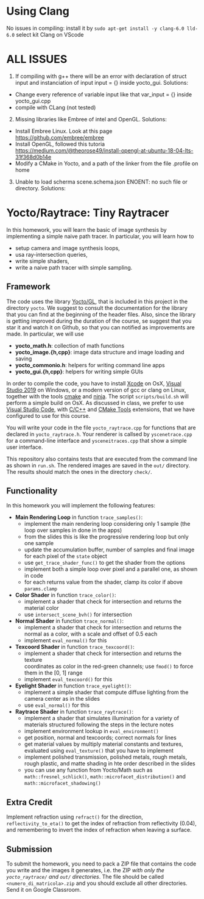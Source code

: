 # Using Clang
No issues in compiling: 
install it by 
` sudo apt-get install -y clang-6.0 lld-6.0 `
select kit Clang on VScode 

# ALL ISSUES 
1) If compiling with g++ there will be an error with declaration of struct input and instanciation of input input = {} inside yocto_gui. Solutions:
* Change every reference of variable input like that var_input = {} inside yocto_gui.cpp
* compile with CLang (not tested)

2) Missing libraries like Embree of intel and OpenGL. Solutions:
* Install Embree Linux. Look at this page https://github.com/embree/embree
* Install OpenGL, followed this tutoria https://medium.com/@theorose49/install-opengl-at-ubuntu-18-04-lts-31f368d0b14e
* Modify a CMake in Yocto, and a path of the linker from the file .profile on home
3) Unable to load scherma scene.schema.json ENOENT: no such file or directory. Solutions:






# Yocto/Raytrace: Tiny Raytracer

In this homework, you will learn the basic of image synthesis by 
implementing a simple naive path tracer. In particular, you will
learn how to 

- setup camera and image synthesis loops,
- usa ray-intersection queries,
- write simple shaders,
- write a naive path tracer with simple sampling.

## Framework

The code uses the library [Yocto/GL](https://github.com/xelatihy/yocto-gl),
that is included in this project in the directory `yocto`. 
We suggest to consult the documentation for the library that you can find 
at the beginning of the header files. Also, since the library is getting improved
during the duration of the course, se suggest that you star it and watch it 
on Github, so that you can notified as improvements are made. 
In particular, we will use

- **yocto_math.h**: collection of math functions
- **yocto_image.{h,cpp}**: image data structure and image loading and saving 
- **yocto_commonio.h**: helpers for writing command line apps
- **yocto_gui.{h,cpp}**: helpers for writing simple GUIs

In order to compile the code, you have to install 
[Xcode](https://apps.apple.com/it/app/xcode/id497799835?mt=12)
on OsX, [Visual Studio 2019](https://visualstudio.microsoft.com/it/vs/) on Windows,
or a modern version of gcc or clang on Linux, 
together with the tools [cmake](www.cmake.org) and [ninja](https://ninja-build.org).
The script `scripts/build.sh` will perform a simple build on OsX.
As discussed in class, we prefer to use 
[Visual Studio Code](https://code.visualstudio.com), with
[C/C++](https://marketplace.visualstudio.com/items?itemName=ms-vscode.cpptools) and
[CMake Tools](https://marketplace.visualstudio.com/items?itemName=ms-vscode.cmake-tools) 
extensions, that we have configured to use for this course.

You will write your code in the file `yocto_raytrace.cpp` for functions that 
are declared in `yocto_raytrace.h`. Your renderer is callsed by `yscenetrace.cpp` 
for a command-line interface and `ysceneitraces.cpp` that show a simple 
user interface.

This repository also contains tests that are executed from the command line
as shown in `run.sh`. The rendered images are saved in the `out/` directory. 
The results should match the ones in the directory `check/`.

## Functionality

In this homework you will implement the following features:

- **Main Rendering Loop** in function `trace_samples()`:
    - implement the main rendering loop considering only 1 sample (the loop over
      samples in done in the apps)
    - from the slides this is like the progressive rendering loop but only one 
      sample
    - update the accumulation buffer, number of samples and final image for each 
      pixel of the `state` object
    - use `get_trace_shader_func()` to get the shader from the options
    - implement both a simple loop over pixel and a parallel one, as shown in code
    - for each returns value from the shader, clamp its color if above `params.clamp`
- **Color Shader** in function `trace_color()`:
    - implement a shader that check for intersection and returns the material color
    - use `intersect_scene_bvh()` for intersection
- **Normal Shader** in function `trace_normal()`:
    - implement a shader that check for intersection and returns the normal as a 
      color, with a scale and offset of 0.5 each
    - implement `eval_normal()` for this
- **Texcoord Shader** in function `trace_texcoord()`:
    - implement a shader that check for intersection and returns the texture     
      coordinates as color in the red-green channels; use `fmod()` to force them
      in the [0, 1] range
    - implement `eval_texcoord()` for this
- **Eyelight Shader** in function `trace_eyelight()`:
    - implement a simple shader that compute diffuse lighting from the camera 
      center as in the slides
    - use `eval_normal()` for this
- **Raytrace Shader** in function `trace_raytrace()`:
    - implement a shader that simulates illumination for a variety of materials
      structured following the steps in the lecture notes
    - implement environment lookup in  `eval_environment()`
    - get position, normal and texcoords; correct normals for lines
    - get material values by multiply material constants and textures, evaluated 
      using `eval_texture()` that you have to implement
    - implement polished transmission, polished metals, rough metals, 
      rough plastic, and matte shading in hte order described in the slides
    - you can use any function from Yocto/Math such as `math::fresnel_schlick()`,
      `math::microfacet_distribution()` and `math::microfacet_shadowing()` 

## Extra Credit

Implement refraction using `refract()` for the direction, `reflectivity_to_eta()`
to get the index of refraction from reflectivity (0.04), and remembering to 
invert the index of refraction when leaving a surface.

## Submission

To submit the homework, you need to pack a ZIP file that contains the code 
you write and the images it generates, i.e. the ZIP _with only the 
`yocto_raytrace/` and `out/` directories_.
The file should be called `<numero_di_matricola>.zip` and you should exclude 
all other directories. Send it on Google Classroom.
